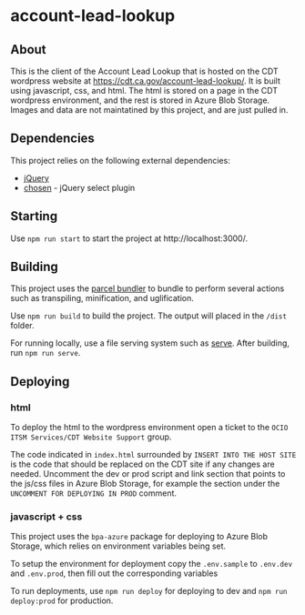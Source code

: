 # account-lead-lookup

## About
This is the client of the Account Lead Lookup that is hosted on the CDT wordpress website at https://cdt.ca.gov/account-lead-lookup/. It is built using javascript, css, and html. The html is stored on a page in the CDT wordpress environment, and the rest is stored in Azure Blob Storage. Images and data are not maintatined by this project, and are just pulled in.

## Dependencies
This project relies on the following external dependencies:
- [jQuery](https://jquery.com/)
- [chosen](https://harvesthq.github.io/chosen/) - jQuery select plugin

## Starting
Use `npm run start` to start the project at http://localhost:3000/. 

## Building
This project uses the [parcel bundler](https://github.com/parcel-bundler/parcel) to bundle to perform several actions such as transpiling, minification, and uglification.

Use `npm run build` to build the project. The output will placed in the `/dist` folder.

For running locally, use a file serving system such as [serve](https://github.com/zeit/serve). After building, run `npm run serve`.

## Deploying
### html
To deploy the html to the wordpress environment open a ticket to the `OCIO ITSM Services/CDT Website Support` group. 

The code indicated in `index.html` surrounded by `INSERT INTO THE HOST SITE` is the code that should be replaced on the CDT site if any changes are needed. Uncomment the dev or prod script and link section that points to the js/css files in Azure Blob Storage, for example the section under the `UNCOMMENT FOR DEPLOYING IN PROD` comment.

### javascript + css
This project uses the `bpa-azure` package for deploying to Azure Blob Storage, which relies on environment variables being set. 

To setup the environment for deployment copy the `.env.sample` to `.env.dev` and `.env.prod`, then fill out the corresponding variables

To run deployments, use `npm run deploy` for deploying to dev and `npm run deploy:prod` for production.
